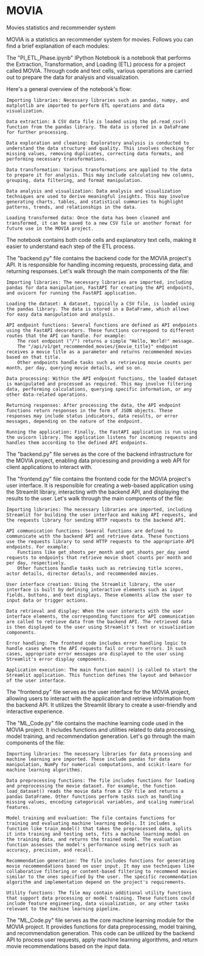 # MOVIA
Movies statistics and recommender system

MOVIA is a statistics an recommender system for movies. Follows you can find a brief explanation of each modules:

The "PI_ETL_Phase.ipynb" IPython Notebook is a notebook that performs the Extraction, Transformation, and Loading (ETL) process for a project called MOVIA. Through code and text cells, various operations are carried out to prepare the data for analysis and visualization.

Here's a general overview of the notebook's flow:

    Importing libraries: Necessary libraries such as pandas, numpy, and matplotlib are imported to perform ETL operations and data visualization.

    Data extraction: A CSV data file is loaded using the pd.read_csv() function from the pandas library. The data is stored in a DataFrame for further processing.

    Data exploration and cleaning: Exploratory analysis is conducted to understand the data structure and quality. This involves checking for missing values, removing duplicates, correcting data formats, and performing necessary transformations.

    Data transformation: Various transformations are applied to the data to prepare it for analysis. This may include calculating new columns, grouping, data filtering, and format manipulation.

    Data analysis and visualization: Data analysis and visualization techniques are used to derive meaningful insights. This may involve generating charts, tables, and statistical summaries to highlight patterns, trends, and relationships in the data.

    Loading transformed data: Once the data has been cleaned and transformed, it can be saved to a new CSV file or another format for future use in the MOVIA project.

The notebook contains both code cells and explanatory text cells, making it easier to understand each step of the ETL process.

The "backend.py" file contains the backend code for the MOVIA project's API. It is responsible for handling incoming requests, processing data, and returning responses. Let's walk through the main components of the file:

    Importing libraries: The necessary libraries are imported, including pandas for data manipulation, FastAPI for creating the API endpoints, and uvicorn for running the FastAPI application.

    Loading the dataset: A dataset, typically a CSV file, is loaded using the pandas library. The data is stored in a DataFrame, which allows for easy data manipulation and analysis.

    API endpoint functions: Several functions are defined as API endpoints using the FastAPI decorators. These functions correspond to different routes that the API can handle. For example:
        The root endpoint ("/") returns a simple "Hello, World!" message.
        The "/api/v1/get_recommended_movies/{movie_title}" endpoint receives a movie title as a parameter and returns recommended movies based on that title.
        Other endpoints handle tasks such as retrieving movie counts per month, per day, querying movie details, and so on.

    Data processing: Within the API endpoint functions, the loaded dataset is manipulated and processed as required. This may involve filtering data, performing calculations, querying specific information, or any other data-related operations.

    Returning responses: After processing the data, the API endpoint functions return responses in the form of JSON objects. These responses may include status indicators, data results, or error messages, depending on the nature of the endpoint.

    Running the application: Finally, the FastAPI application is run using the uvicorn library. The application listens for incoming requests and handles them according to the defined API endpoints.

The "backend.py" file serves as the core of the backend infrastructure for the MOVIA project, enabling data processing and providing a web API for client applications to interact with.

The "frontend.py" file contains the frontend code for the MOVIA project's user interface. It is responsible for creating a web-based application using the Streamlit library, interacting with the backend API, and displaying the results to the user. Let's walk through the main components of the file:

    Importing libraries: The necessary libraries are imported, including Streamlit for building the user interface and making API requests, and the requests library for sending HTTP requests to the backend API.

    API communication functions: Several functions are defined to communicate with the backend API and retrieve data. These functions use the requests library to send HTTP requests to the appropriate API endpoints. For example:
        Functions like get_shoots_per_month and get_shoots_per_day send requests to endpoints that retrieve movie shoot counts per month and per day, respectively.
        Other functions handle tasks such as retrieving title scores, actor details, director details, and recommended movies.

    User interface creation: Using the Streamlit library, the user interface is built by defining interactive elements such as input fields, buttons, and text displays. These elements allow the user to input data or trigger actions.

    Data retrieval and display: When the user interacts with the user interface elements, the corresponding functions for API communication are called to retrieve data from the backend API. The retrieved data is then displayed to the user using Streamlit's text or visualization components.

    Error handling: The frontend code includes error handling logic to handle cases where the API requests fail or return errors. In such cases, appropriate error messages are displayed to the user using Streamlit's error display components.

    Application execution: The main function main() is called to start the Streamlit application. This function defines the layout and behavior of the user interface.

The "frontend.py" file serves as the user interface for the MOVIA project, allowing users to interact with the application and retrieve information from the backend API. It utilizes the Streamlit library to create a user-friendly and interactive experience.

The "ML_Code.py" file contains the machine learning code used in the MOVIA project. It includes functions and utilities related to data processing, model training, and recommendation generation. Let's go through the main components of the file:

    Importing libraries: The necessary libraries for data processing and machine learning are imported. These include pandas for data manipulation, NumPy for numerical computations, and scikit-learn for machine learning algorithms.

    Data preprocessing functions: The file includes functions for loading and preprocessing the movie dataset. For example, the function load_dataset() reads the movie data from a CSV file and returns a pandas DataFrame. Other functions perform tasks such as handling missing values, encoding categorical variables, and scaling numerical features.

    Model training and evaluation: The file contains functions for training and evaluating machine learning models. It includes a function like train_model() that takes the preprocessed data, splits it into training and testing sets, fits a machine learning model on the training data, and returns the trained model. The evaluation function assesses the model's performance using metrics such as accuracy, precision, and recall.

    Recommendation generation: The file includes functions for generating movie recommendations based on user input. It may use techniques like collaborative filtering or content-based filtering to recommend movies similar to the ones specified by the user. The specific recommendation algorithm and implementation depend on the project's requirements.

    Utility functions: The file may contain additional utility functions that support data processing or model training. These functions could include feature engineering, data visualization, or any other tasks relevant to the machine learning pipeline.

The "ML_Code.py" file serves as the core machine learning module for the MOVIA project. It provides functions for data preprocessing, model training, and recommendation generation. This code can be utilized by the backend API to process user requests, apply machine learning algorithms, and return movie recommendations based on the input data.




